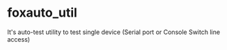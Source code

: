 # foxauto_util
It's auto-test utility to test single device (Serial port or Console Switch line access)
